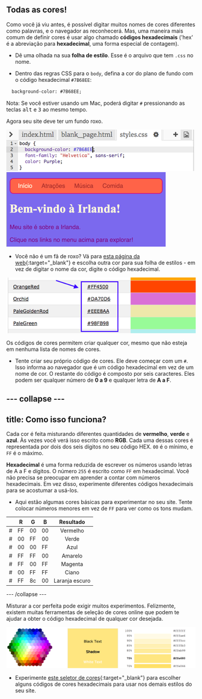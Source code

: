 ## Todas as cores!

Como você já viu antes, é possível digitar muitos nomes de cores diferentes como palavras, e o navegador as reconhecerá. Mas, uma maneira mais comum de definir cores é usar algo chamado **códigos hexadecimais** ('hex' é a abreviação para **hexadecimal**, uma forma especial de contagem).

+ Dê uma olhada na sua **folha de estilo**. Esse é o arquivo que tem `.css` no nome.

+ Dentro das regras CSS para o `body`, defina a cor do plano de fundo com o código hexadecimal `#7B68EE`:

```html
  background-color: #7B68EE;
```

Nota: Se você estiver usando um Mac, poderá digitar `#` pressionando as teclas <kbd>alt</kbd> e <kbd>3</kbd> ao mesmo tempo.

Agora seu site deve ter um fundo roxo.

![](images/HexColourFirst.png) ![](images/HexColourFirstResult.png)

+ Você não é um fã de roxo? Vá para [esta página da web](http://dojo.soy/html2-colors){:target="_blank"} e escolha outra cor para sua folha de estilos - em vez de digitar o nome da cor, digite o código hexadecimal. 

![](images/ColorNamesHex.png)

Os códigos de cores permitem criar qualquer cor, mesmo que não esteja em nenhuma lista de nomes de cores.

+ Tente criar seu próprio código de cores. Ele deve começar com um `#`. Isso informa ao navegador que é um código hexadecimal em vez de um nome de cor. O restante do código é composto por seis caracteres. Eles podem ser qualquer número de **0 a 9** e qualquer letra de **A a F**.

--- collapse ---
---
title: Como isso funciona?
---

Cada cor é feita misturando diferentes quantidades de **vermelho**, **verde** e **azul**. Às vezes você verá isso escrito como **RGB**. Cada uma dessas cores é representada por dois dos seis dígitos no seu código HEX. `00` é o mínimo, e `FF` é o máximo.

**Hexadecimal** é uma forma reduzida de escrever os números usando letras de A a F e dígitos. O número `255` é escrito como `FF` em hexadecimal. Você não precisa se preocupar em aprender a contar com números hexadecimais. Em vez disso, experimente diferentes códigos hexadecimais para se acostumar a usá-los.

+ Aqui estão algumas cores básicas para experimentar no seu site. Tente colocar números menores em vez de `FF` para ver como os tons mudam.

|      | R  | G  | B  |   Resultado    |
| ---- | -- | -- | -- |:--------------:|
| \# | FF | 00 | 00 |    Vermelho    |
| \# | 00 | FF | 00 |     Verde      |
| \# | 00 | 00 | FF |      Azul      |
| \# | FF | FF | 00 |    Amarelo     |
| \# | FF | 00 | FF |    Magenta     |
| \# | 00 | FF | FF |     Ciano      |
| \# | FF | 8c | 00 | Laranja escuro |

--- /collapse ---

Misturar a cor perfeita pode exigir muitos experimentos. Felizmente, existem muitas ferramentas de seleção de cores online que podem te ajudar a obter o código hexadecimal de qualquer cor desejada.

![](images/W3ColorPicker.png)

+ Experimente [este seletor de cores](http://dojo.soy/html2-color-picker){:target="_blank"} para escolher alguns códigos de cores hexadecimais para usar nos demais estilos do seu site.